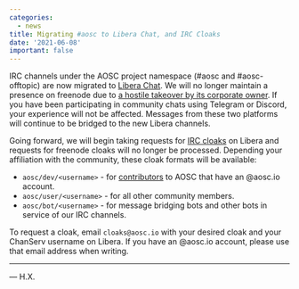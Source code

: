 ```yaml
---
categories:
  - news
title: Migrating #aosc to Libera Chat, and IRC Cloaks
date: '2021-06-08'
important: false
---
```


IRC channels under the AOSC project namespace (#aosc and #aosc-offtopic) are now migrated to [Libera Chat](https://libera.chat/). We will no longer maintain a presence on freenode due to [a hostile takeover by its corporate owner](https://libera.chat/news/welcome-to-libera-chat). If you have been participating in community chats using Telegram or Discord, your experience will not be affected. Messages from these two platforms will continue to be bridged to the new Libera channels.

Going forward, we will begin taking requests for [IRC cloaks](https://en.wikipedia.org/wiki/Internet_Relay_Chat#Hostmasks) on Libera and requests for freenode cloaks will no longer be processed. Depending your affiliation with the community, these cloak formats will be available:

- `aosc/dev/<username>` - for [contributors](https://aosc.io/people/) to AOSC that have an @aosc.io account.
- `aosc/user/<username>` - for all other community members.
- `aosc/bot/<username>` - for message bridging bots and other bots in service of our IRC channels.

To request a cloak, email `cloaks@aosc.io` with your desired cloak and your ChanServ username on Libera. If you have an @aosc.io account, please use that email address when writing.

----

— H.X.
